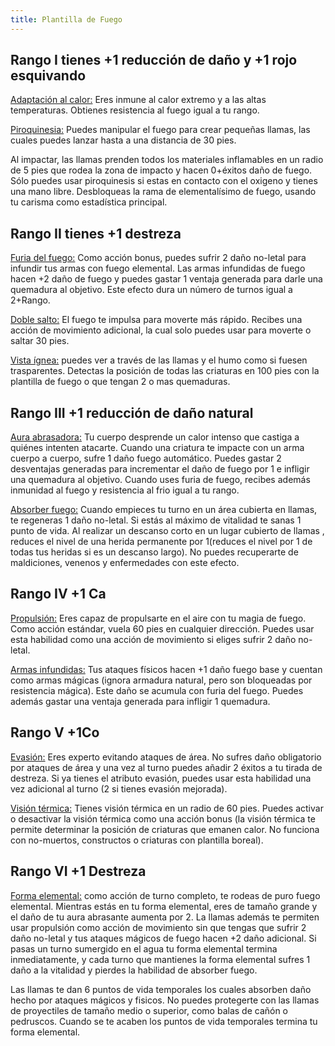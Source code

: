 ```yaml
---
title: Plantilla de Fuego
---
```


## Rango I tienes +1 reducción de daño y +1 rojo esquivando

<u>Adaptación al calor:</u> Eres inmune al calor extremo y a las altas temperaturas. Obtienes resistencia al fuego igual a tu rango.

<u>Piroquinesia:</u> Puedes manipular el fuego para crear pequeñas llamas, las cuales puedes lanzar hasta a una distancia de 30 pies.

Al impactar, las llamas prenden todos los materiales inflamables en un radio de 5 pies que rodea la zona de impacto y hacen 0+éxitos daño de fuego. Sólo puedes usar piroquinesis si estas en contacto con el oxigeno y tienes una mano libre. Desbloqueas la rama de elementalísimo de fuego, usando tu carisma como estadística principal.

## Rango II tienes +1 destreza

<u>Furia del fuego:</u> Como acción bonus, puedes sufrir 2 daño no-letal para infundir tus armas con fuego elemental. Las armas infundidas de fuego hacen +2 daño de fuego y puedes gastar 1 ventaja generada para darle una quemadura al objetivo. Este efecto dura un número de turnos igual a 2+Rango.

<u>Doble salto:</u> El fuego te impulsa para moverte más rápido. Recibes una acción de movimiento adicional, la cual solo puedes usar para moverte o saltar 30 pies.

<u>Vista ígnea:</u> puedes ver a través de las llamas y el humo como si fuesen trasparentes. Detectas la posición de todas las criaturas en 100 pies con la plantilla de fuego o que tengan 2 o mas quemaduras.

## Rango III +1 reducción de daño natural

<u>Aura abrasadora:</u> Tu cuerpo desprende un calor intenso que castiga a quiénes intenten atacarte. Cuando una criatura te impacte con un arma cuerpo a cuerpo, sufre 1 daño fuego automático. Puedes gastar 2 desventajas generadas para incrementar el daño de fuego por 1 e infligir una quemadura al objetivo. Cuando uses furia de fuego, recibes además inmunidad al fuego y resistencia al frio igual a tu rango.

<u>Absorber fuego:</u> Cuando empieces tu turno en un área cubierta en llamas, te regeneras 1 daño no-letal. Si estás al máximo de vitalidad te sanas 1 punto de vida. Al realizar un descanso corto en un lugar cubierto de llamas , reduces el nivel de una herida permanente por 1(reduces el nivel por 1 de todas tus heridas si es un descanso largo). No puedes recuperarte de maldiciones, venenos y enfermedades con este efecto.

## Rango IV +1 Ca

<u>Propulsión:</u> Eres capaz de propulsarte en el aire con tu magia de fuego. Como acción estándar, vuela 60 pies en cualquier dirección. Puedes usar esta habilidad como una acción de movimiento si eliges sufrir 2 daño no-letal.

<u>Armas infundidas:</u> Tus ataques físicos hacen +1 daño fuego base y cuentan como armas mágicas (ignora armadura natural, pero son bloqueadas por resistencia mágica). Este daño se acumula con furia del fuego. Puedes además gastar una ventaja generada para infligir 1 quemadura.

## Rango V +1Co

<u>Evasión:</u> Eres experto evitando ataques de área. No sufres daño obligatorio por ataques de área y una vez al turno puedes añadir 2 éxitos a tu tirada de destreza. Si ya tienes el atributo evasión, puedes usar esta habilidad una vez adicional al turno (2 si tienes evasión mejorada).

<u>Visión térmica:</u> Tienes visión térmica en un radio de 60 pies. Puedes activar o desactivar la visión térmica como una acción bonus (la visión térmica te permite determinar la posición de criaturas que emanen calor. No funciona con no-muertos, constructos o criaturas con plantilla boreal).

## Rango VI +1 Destreza

<u>Forma elemental:</u> como acción de turno completo, te rodeas de puro fuego elemental. Mientras estás en tu forma elemental, eres de tamaño grande y el daño de tu aura abrasante aumenta por 2. La llamas además te permiten usar propulsión como acción de movimiento sin que tengas que sufrir 2 daño no-letal y tus ataques mágicos de fuego hacen +2 daño adicional. Si pasas un turno sumergido en el agua tu forma elemental termina inmediatamente, y cada turno que mantienes la forma elemental sufres 1 daño a la vitalidad y pierdes la habilidad de absorber fuego.

Las llamas te dan 6 puntos de vida temporales los cuales absorben daño hecho por ataques mágicos y fisicos. No puedes protegerte con las llamas de proyectiles de tamaño medio o superior, como balas de cañón o pedruscos. Cuando se te acaben los puntos de vida temporales termina tu forma elemental.